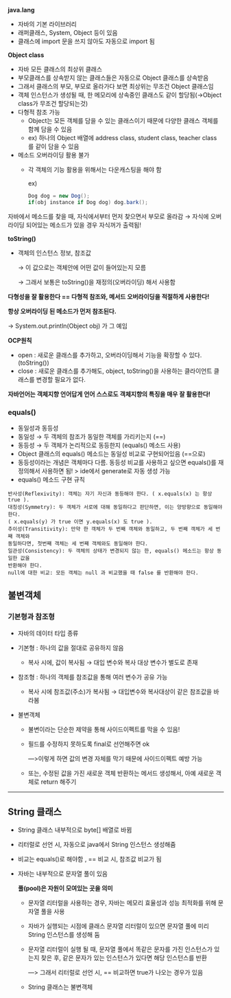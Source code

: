 **java.lang**

- 자바의 기본 라이브러리
- 래퍼클래스, System, Object 등이 있음
- 클래스에 import 문을 쓰지 않아도 자동으로 import 됨

**Object class**

- 자바 모든 클래스의 최상위 클래스
- 부모클래스를 상속받지 않는 클래스들은 자동으로 Object 클래스를 상속받음
- 그래서 클래스의 부모, 부모로 올라가다 보면  최상위는 무조건 Object 클래스임
- 객체 인스턴스가 생성될 때, 한 메모리에 상속중인 클래스도 같이 할당됨(→Object class가 무조건 할당되는것)
- 다형적 참조 가능
    - Object는 모든 객체를 담을 수 있는 클래스이기 때문에 다양한 클래스 객체를 함께 담을 수 있음
    - ex) 하나의 Object 배열에 address class, student class, teacher class 를 같이 담을 수 있음
- 메소드 오버라이딩 활용 불가
    - 각 객체의 기능 활용을 위해서는 다운캐스팅을 해야 함
        
        ex)
        
        ```java
        Dog dog = new Dog();  
        if(obj instance if Dog dog) dog.bark();
        ```
        
자바에서 메소드를 찾을 때, 자식에서부터 먼저 찾으면서 부모로 올라감 → 자식에 오버라이딩 되어있는 메소드가 있을 경우 자식꺼가 출력됨!

**toString()**

- 객체의 인스턴스 정보, 참조값
    
    → 이 값으로는 객체안에 어떤 값이 들어있는지 모름
    
    → 그래서 보통은 toString()을 재정의(오버라이딩) 해서 사용함

**다형성을 잘 활용한다 == 다형적 참조와, 메서드 오버라이딩을 적절하게 사용한다!**

**항상 오버라이딩 된 메소드가 먼저 참조된다.**

→ System.out.println(Object obj) 가 그 예임

**OCP원칙**

- open : 새로운 클래스를 추가하고, 오버라이딩해서 기능을 확장할 수 있다.(toString())
- close :  새로운 클래스를 추가해도, object, toString()을 사용하는 클라이언트 클래스를 변경할 필요가 없다.

**자바언어는 객체지향 언어답게 언어 스스로도 객체지향의 특징을 매우 잘 활용한다!**

### **equals()**

- 동일성과 동등성
- 동일성 → 두 객체의 참조가 동일한 객체를 가리키는지 (==)
- 동등성 → 두 객체가 논리적으로 동등한지 (equals() 메소드 사용)
- Object 클래스의 equals() 메소드는 동일성 비교로 구현되어있음 (==으로)
- 동등성이라는 개념은 객체마다 다름. 동등성 비교를 사용하고 싶으면 equals()를 재정의해서 사용하면 됨! > ide에서 generate로 자동 생성 가능
- equals() 메소드 구현 규칙

```
반사성(Reflexivity): 객체는 자기 자신과 동등해야 한다. ( x.equals(x) 는 항상 true ).
대칭성(Symmetry): 두 객체가 서로에 대해 동일하다고 판단하면, 이는 양방향으로 동일해야 한다.
( x.equals(y) 가 true 이면 y.equals(x) 도 true ).
추이성(Transitivity): 만약 한 객체가 두 번째 객체와 동일하고, 두 번째 객체가 세 번째 객체와
동일하다면, 첫번째 객체는 세 번째 객체와도 동일해야 한다.
일관성(Consistency): 두 객체의 상태가 변경되지 않는 한, equals() 메소드는 항상 동일한 값을
반환해야 한다.
null에 대한 비교: 모든 객체는 null 과 비교했을 때 false 를 반환해야 한다.
```

## 불변객체

### 기본형과 참조형

- 자바의 데이터 타입 종류
- 기본형 : 하나의 값을 절대로 공유하지 않음
    - 복사 시에, 값이 복사됨 → 대입 변수와 복사 대상 변수가 별도로 존재
- 참조형 : 하나의 객체를 참조값을 통해 여러 변수가 공유 가능
    - 복사 시에 참조값(주소)가 복사됨 → 대입변수와 복사대상이 같은 참조값을 바라봄

- 불변객체
    - 불변이라는 단순한 제약을 통해 사이드이펙트를 막을 수 있음!
    - 필드를 수정하지 못하도록 final로 선언해주면 ok

      —>이렇게 하면 값의 변경 자체를 막기 때문에 사이드이펙트 예방 가능

    - 또는, 수정된 값을 가진 새로운 객체 반환하는 메서드 생성해서, 아예 새로운 객체로 return 해주기

---

## String 클래스

- String 클래스 내부적으로 byte[] 배열로 바뀜
- 리터럴로  선언 시, 자동으로 java에서 String 인스턴스 생성해줌
- 비교는 equals()로  해야함 , == 비교 시, 참조값 비교가 됨
- 자바는 내부적으로 문자열 풀이 있음

  **풀(pool)은 자원이 모여있는 곳을 의미**

    - 문자열 리터럴을 사용하는 경우, 자바는 메모리 효율성과 성능 최적화를 위해 문자열 풀을 사용
    - 자바가 실행되는 시점에 클래스 문자열 리터럴이 있으면 문자열 풀에 미리 String 인스턴스를 생성해 둠
    - 문자열 리터럴이 실행 될 때, 문자열 풀에서 똑같은 문자를 가진 인스턴스가 있는지 찾은 후, 같은 문자가 있는 인스턴스가 있다면 해당 인스턴스를 반환

      —> 그래서 리터럴로 선언 시, == 비교하면 true가 나오는 경우가 있음
    - String 클래스는 불변객체